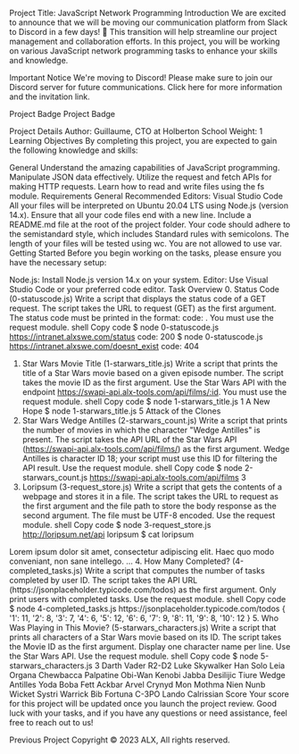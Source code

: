 
Project Title: JavaScript Network Programming
Introduction
We are excited to announce that we will be moving our communication platform from Slack to Discord in a few days! 🎉 This transition will help streamline our project management and collaboration efforts. In this project, you will be working on various JavaScript network programming tasks to enhance your skills and knowledge.

Important Notice
We're moving to Discord! Please make sure to join our Discord server for future communications. Click here for more information and the invitation link.

Project Badge
Project Badge

Project Details
Author: Guillaume, CTO at Holberton School
Weight: 1
Learning Objectives
By completing this project, you are expected to gain the following knowledge and skills:

General
Understand the amazing capabilities of JavaScript programming.
Manipulate JSON data effectively.
Utilize the request and fetch APIs for making HTTP requests.
Learn how to read and write files using the fs module.
Requirements
General
Recommended Editors: Visual Studio Code
All your files will be interpreted on Ubuntu 20.04 LTS using Node.js (version 14.x).
Ensure that all your code files end with a new line.
Include a README.md file at the root of the project folder.
Your code should adhere to the semistandard style, which includes Standard rules with semicolons.
The length of your files will be tested using wc.
You are not allowed to use var.
Getting Started
Before you begin working on the tasks, please ensure you have the necessary setup:

Node.js: Install Node.js version 14.x on your system.
Editor: Use Visual Studio Code or your preferred code editor.
Task Overview
0. Status Code (0-statuscode.js)
Write a script that displays the status code of a GET request.
The script takes the URL to request (GET) as the first argument.
The status code must be printed in the format: code: <status code>.
You must use the request module.
shell
Copy code
$ node 0-statuscode.js https://intranet.alxswe.com/status
code: 200
$ node 0-statuscode.js https://intranet.alxswe.com/doesnt_exist
code: 404
1. Star Wars Movie Title (1-starwars_title.js)
Write a script that prints the title of a Star Wars movie based on a given episode number.
The script takes the movie ID as the first argument.
Use the Star Wars API with the endpoint https://swapi-api.alx-tools.com/api/films/:id.
You must use the request module.
shell
Copy code
$ node 1-starwars_title.js 1
A New Hope
$ node 1-starwars_title.js 5
Attack of the Clones
2. Star Wars Wedge Antilles (2-starwars_count.js)
Write a script that prints the number of movies in which the character "Wedge Antilles" is present.
The script takes the API URL of the Star Wars API (https://swapi-api.alx-tools.com/api/films/) as the first argument.
Wedge Antilles is character ID 18; your script must use this ID for filtering the API result.
Use the request module.
shell
Copy code
$ node 2-starwars_count.js https://swapi-api.alx-tools.com/api/films
3
3. Loripsum (3-request_store.js)
Write a script that gets the contents of a webpage and stores it in a file.
The script takes the URL to request as the first argument and the file path to store the body response as the second argument.
The file must be UTF-8 encoded.
Use the request module.
shell
Copy code
$ node 3-request_store.js http://loripsum.net/api loripsum
$ cat loripsum
<p>Lorem ipsum dolor sit amet, consectetur adipiscing elit. Haec quo modo conveniant, non sane intellego. ...
4. How Many Completed? (4-completed_tasks.js)
Write a script that computes the number of tasks completed by user ID.
The script takes the API URL (https://jsonplaceholder.typicode.com/todos) as the first argument.
Only print users with completed tasks.
Use the request module.
shell
Copy code
$ node 4-completed_tasks.js https://jsonplaceholder.typicode.com/todos
{ '1': 11,
  '2': 8,
  '3': 7,
  '4': 6,
  '5': 12,
  '6': 6,
  '7': 9,
  '8': 11,
  '9': 8,
  '10': 12 }
5. Who Was Playing in This Movie? (5-starwars_characters.js)
Write a script that prints all characters of a Star Wars movie based on its ID.
The script takes the Movie ID as the first argument.
Display one character name per line.
Use the Star Wars API.
Use the request module.
shell
Copy code
$ node 5-starwars_characters.js 3
Darth Vader
R2-D2
Luke Skywalker
Han Solo
Leia Organa
Chewbacca
Palpatine
Obi-Wan Kenobi
Jabba Desilijic Tiure
Wedge Antilles
Yoda
Boba Fett
Ackbar
Arvel Crynyd
Mon Mothma
Nien Nunb
Wicket Systri Warrick
Bib Fortuna
C-3PO
Lando Calrissian
Score
Your score for this project will be updated once you launch the project review. Good luck with your tasks, and if you have any questions or need assistance, feel free to reach out to us!

Previous Project
Copyright © 2023 ALX, All rights reserved.




